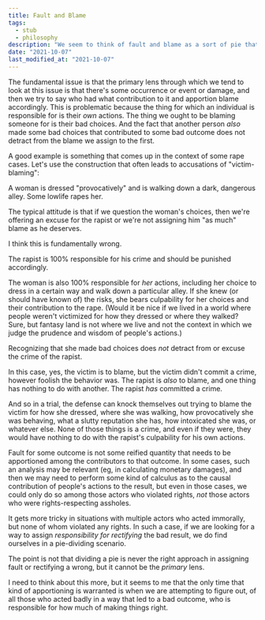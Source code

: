 ```yaml
---
title: Fault and Blame
tags:
  - stub
  - philosophy
description: "We seem to think of fault and blame as a sort of pie that needs to be divided among actors. This seems like the wrong approach."
date: "2021-10-07"
last_modified_at: "2021-10-07"
---
```


The fundamental issue is that the primary lens through which we tend to look at this issue is that there's some occurrence or event or damage, and then we try to say who had what contribution to it and apportion blame accordingly. This is problematic because the thing for which an individual is responsible for is their _own_ actions. The thing we ought to be blaming someone for is their bad choices. And the fact that another person _also_ made some bad choices that contributed to some bad outcome does not detract from the blame we assign to the first.

A good example is something that comes up in the context of some rape cases. Let's use the construction that often leads to accusations of "victim-blaming":

A woman is dressed "provocatively" and is walking down a dark, dangerous alley. Some lowlife rapes her.

The typical attitude is that if we question the woman's choices, then we're offering an excuse for the rapist or we're not assigning him "as much" blame as he deserves.

I think this is fundamentally wrong.

The rapist is 100% responsible for his crime and should be punished accordingly.

The woman is also 100% responsible for _her_ actions, including her choice to dress in a certain way and walk down a particular alley. If she knew (or should have known of) the risks, she bears culpability for her choices and their contribution to the rape. (Would it be nice if we lived in a world where people weren't victimized for how they dressed or where they walked? Sure, but fantasy land is not where we live and not the context in which we judge the prudence and wisdom of people's actions.)

Recognizing that she made bad choices does _not_ detract from or excuse the crime of the rapist.

In this case, yes, the victim is to blame, but the victim didn't commit a crime, however foolish the behavior was. The rapist is _also_ to blame, and one thing has nothing to do with another. The rapist _has_ committed a crime.

And so in a trial, the defense can knock themselves out trying to blame the victim for how she dressed, where she was walking, how provocatively she was behaving, what a slutty reputation she has, how intoxicated she was, or whatever else. None of those things is a crime, and even if they were, they would have nothing to do with the rapist's culpability for his own actions.

Fault for some outcome is not some reified quantity that needs to be apportioned among the contributors to that outcome. In some cases, such an analysis may be relevant (eg, in calculating monetary damages), and then we may need to perform some kind of calculus as to the causal contribution of people's actions to the result, but even in those cases, we could only do so among those actors who violated rights, _not_ those actors who were rights-respecting assholes.

It gets more tricky in situations with multiple actors who acted immorally, but none of whom violated any rights. In such a case, if we are looking for a way to assign _responsibility for rectifying_ the bad result, we do find ourselves in a pie-dividing scenario.

The point is not that dividing a pie is never the right approach in assigning fault or rectifying a wrong, but it cannot be the _primary_ lens.

I need to think about this more, but it seems to me that the only time that kind of apportioning is warranted is when we are attempting to figure out, of all those who acted badly in a way that led to a bad outcome, who is responsible for how much of making things right.
